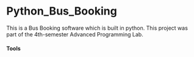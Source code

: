 # Python_Bus_Booking
This is a Bus Booking software which is built in python. This project was part of the 4th-semester Advanced Programming Lab.
<h4>Tools</h4>
